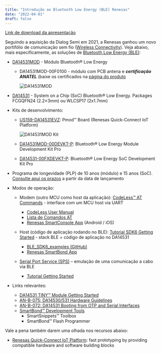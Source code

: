 ```yaml
---
title: "Introdução ao Bluetooth Low Energy (BLE) Renesas"
date: "2022-04-01"
draft: false
---
```


[Link de download da apresentação](../assets/material/DA14531_BLE_Introduction.pdf)

Seguindo a aquisição da Dialog Semi em 2021, a Renesas ganhou um novo portifólio de comunicação sem fio ([Wireless Connectivity](https://www.renesas.com/us/en/products/wireless-connectivity)). Veja abaixo, mais especificamente, as soluções de [Bluetooth Low Energy (BLE)](https://www.renesas.com/us/en/products/wireless-connectivity/bluetooth-low-energy):

- [DA14531MOD](https://www.renesas.com/us/en/products/wireless-connectivity/bluetooth-low-energy/da14531mod-smartbond-tiny-bluetooth-low-energy-module) - Módulo Bluetooth® Low Energy
  - DA14531MOD-00F0100 - módulo com PCB antena e **_certificação ANATEL_** (baixe os certificados na [página do produto](https://www.renesas.com/us/en/document/cer/smartbond-tiny-certification-brazil-canada?r=1601921)

    ![DA14531MOD](../assets/img/da14531mod.png "DA14531MOD")

- [DA14531](https://www.renesas.com/us/en/products/wireless-connectivity/bluetooth-low-energy/da14531-smartbond-ultra-low-power-bluetooth-51-system-chip) - System on a Chip (SoC) Bluetooth® Low Energy. Packages FCGQFN24 (2.2×3mm) ou WLCSP17 (2x1.7mm)
- Kits de desenvolvimento:
  - [US159-DA14531EVZ](https://www.renesas.com/us/en/products/wireless-connectivity/bluetooth-low-energy/us159-da14531evz-low-power-bluetooth-pmod-board-renesas-quick-connect-iot): Pmod™ Board (Renesas Quick-Connect IoT Platform)

    ![DA14531MOD Kit](../assets/img/da14531evz-pmod-board.png "DA14531MOD Kit")

  - [DA14531MOD-00DEVKT-P](https://www.renesas.com/us/en/products/wireless-connectivity/bluetooth-low-energy/da14531mod-00devkt-p-smartbond-tiny-da14531-bluetooth-low-energy-51-system-chip-module-development-kit-pro): Bluetooth® Low Energy Module Development Kit Pro
  - [DA14531-00FXDEVKT-P](https://www.renesas.com/us/en/products/wireless-connectivity/bluetooth-low-energy/da14531-00fxdevkt-p-smartbond-tiny-da14531-bluetooth-low-energy-51-system-chip-development-kit-pro): Bluetooth® Low Energy SoC Development Kit Pro
- Programa de longevidade (PLP) de 10 anos (módulo) e 15 anos (SoC). [Consulte aqui os prazos](https://www.renesas.com/us/en/product-longevity-program-plp-former-dialog-products) a partir da data de lançamento

- Modos de operação:
  - Modem (outro MCU como host da aplicação): [CodeLess™ AT Commands](https://www.renesas.com/us/en/software-tool/smartbond-codeless-commands) - interface com um MCU host via UART
    - [CodeLess User Manual](https://lpccs-docs.renesas.com/UM-140-DA145x-CodeLess/index.html)
    - [Lista de Comandos AT](https://lpccs-docs.renesas.com/UM-140-DA145x-CodeLess/atcommands.html)
    - [Renesas SmartConsole App](https://www.renesas.com/us/en/software-tool/smartbond-codeless-commands?downloads-title-filter=smartconsole#downloads) (Android / iOS)

  - Host (código de aplicação rodando no BLE): [Tutorial SDK6 Getting Started](https://lpccs-docs.renesas.com/Tutorial_SDK6/index.html) - stack BLE + código de aplicação no DA14531
    - [BLE_SDK6_examples (GitHub)](https://github.com/dialog-semiconductor/BLE_SDK6_examples)
    - [Renesas SmartBond App](https://play.google.com/store/apps/details?id=com.renesas.smartbond)

  - [Serial Port Service (SPS)](https://www.renesas.com/us/en/software-tool/serial-port-service-sps) – emulação de uma comunicação a cabo via BLE
    - [Tutorial Getting Started](https://lpccs-docs.renesas.com/Tutorial_DA145xx_DSPS_Getting_Started/introduction.html)
- Links relevantes:
  - [DA14531 TINY™ Module Getting Started](https://lpccs-docs.renesas.com/UM-B-139-Getting-Started-with-DA14531-TINY-Module/index.html)
  - [AN-B-075: DA14530/531 Hardware Guidelines](https://www.renesas.com/us/en/document/apn/b-075-da14530531-hardware-guidelines?r=1564826)
  - [AN-B-072: DA14531 Booting from OTP and Serial Interfaces](https://www.renesas.com/us/en/document/apn/b-072-da14531-booting-otp-and-serial-interfaces?r=1564826)
  - [SmartBond™ Development Tools](https://www.renesas.com/us/en/software-tool/smartbond-development-tools)
    - SmartSnippets™ Toolbox
    - SmartBond™ Flash Programmer

Vale a pena também darem uma olhada nos recursos abaixo:
- [Renesas Quick-Connect IoT Platform](https://www.renesas.com/us/en/software-tool/quick-connect-iot-platform): fast prototyping by providing compatible hardware and software building blocks
